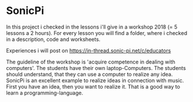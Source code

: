 # SonicPi
In this project i checked in the lessons i'll give in a workshop 2018 (= 5 lessons a 2 hours).
For every lesson you will find a folder, where i checked in a description, code and worksheets.

Experiences i will post on https://in-thread.sonic-pi.net/c/educators

The guideline of the workshop is 'acquire competence in dealing with computers'. The students have their own laptop-Computers. The students should understand, that they can use a computer to realize any idea. SonicPi is an excellent example to realize ideas in connection with music. First you have an idea, then you want to realize it. That is a good way to learn a programming-language.
